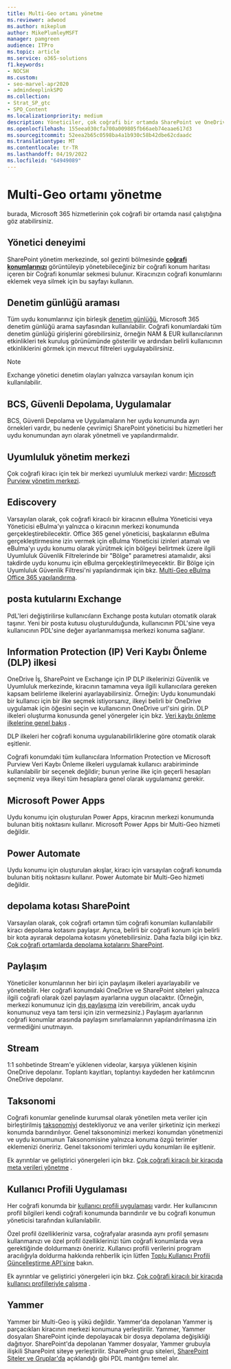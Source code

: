 ```yaml
---
title: Multi-Geo ortamı yönetme
ms.reviewer: adwood
ms.author: mikeplum
author: MikePlumleyMSFT
manager: pamgreen
audience: ITPro
ms.topic: article
ms.service: o365-solutions
f1.keywords:
- NOCSH
ms.custom:
- seo-marvel-apr2020
- admindeeplinkSPO
ms.collection:
- Strat_SP_gtc
- SPO_Content
ms.localizationpriority: medium
description: Yöneticiler, çok coğrafi bir ortamda SharePoint ve OneDrive hizmetlerini yönetme hakkında bilgi edinebilir.
ms.openlocfilehash: 155eea030cfa700a009805fb66aeb74eaae617d3
ms.sourcegitcommit: 52eea2b65c0598ba4a1b930c58b42dbe62cdaadc
ms.translationtype: MT
ms.contentlocale: tr-TR
ms.lasthandoff: 04/19/2022
ms.locfileid: "64949089"
---
```

# <a name="administering-a-multi-geo-environment"></a>Multi-Geo ortamı yönetme

burada, Microsoft 365 hizmetlerinin çok coğrafi bir ortamda nasıl çalıştığına göz atabilirsiniz.

## <a name="administrator-experience"></a>Yönetici deneyimi

SharePoint yönetim merkezinde, sol gezinti bölmesinde <a href="https://go.microsoft.com/fwlink/?linkid=2185076" target="_blank">**coğrafi konumlarınızı**</a> görüntüleyip yönetebileceğiniz bir coğrafi konum haritası içeren bir Coğrafi konumlar sekmesi bulunur. Kiracınızın coğrafi konumlarını eklemek veya silmek için bu sayfayı kullanın.

## <a name="audit-log-search"></a>Denetim günlüğü araması

Tüm uydu konumlarınız için birleşik [denetim günlüğü](https://support.office.com/article/0d4d0f35-390b-4518-800e-0c7ec95e946c), Microsoft 365 denetim günlüğü arama sayfasından kullanılabilir. Coğrafi konumlardaki tüm denetim günlüğü girişlerini görebilirsiniz, örneğin NAM & EUR kullanıcılarının etkinlikleri tek kuruluş görünümünde gösterilir ve ardından belirli kullanıcının etkinliklerini görmek için mevcut filtreleri uygulayabilirsiniz.

> [!NOTE]
> Exchange yönetici denetim olayları yalnızca varsayılan konum için kullanılabilir.

## <a name="bcs-secure-store-apps"></a>BCS, Güvenli Depolama, Uygulamalar

BCS, Güvenli Depolama ve Uygulamaların her uydu konumunda ayrı örnekleri vardır, bu nedenle çevrimiçi SharePoint yöneticisi bu hizmetleri her uydu konumundan ayrı olarak yönetmeli ve yapılandırmalıdır.

## <a name="compliance-admin-center"></a>Uyumluluk yönetim merkezi

Çok coğrafi kiracı için tek bir merkezi uyumluluk merkezi vardır: [Microsoft Purview yönetim merkezi](https://compliance.microsoft.com/).

## <a name="ediscovery"></a>Ediscovery

Varsayılan olarak, çok coğrafi kiracılı bir kiracının eBulma Yöneticisi veya Yöneticisi eBulma'yı yalnızca o kiracının merkezi konumunda gerçekleştirebilecektir. Office 365 genel yöneticisi, başkalarının eBulma gerçekleştirmesine izin vermek için eBulma Yöneticisi izinleri atamalı ve eBulma'yı uydu konumu olarak yürütmek için bölgeyi belirtmek üzere ilgili Uyumluluk Güvenlik Filtrelerinde bir "Bölge" parametresi atamalıdır, aksi takdirde uydu konumu için eBulma gerçekleştirilmeyecektir. Bir Bölge için Uyumluluk Güvenlik Filtresi'ni yapılandırmak için bkz. [Multi-Geo eBulma Office 365 yapılandırma](multi-geo-ediscovery-configuration.md).

## <a name="exchange-mailboxes"></a>posta kutularını Exchange

PdL'leri değiştirilirse kullanıcıların Exchange posta kutuları otomatik olarak taşınır. Yeni bir posta kutusu oluşturulduğunda, kullanıcının PDL'sine veya kullanıcının PDL'sine değer ayarlanmamışsa merkezi konuma sağlanır.

## <a name="information-protection-ip-data-loss-prevention-dlp-policy"></a>Information Protection (IP) Veri Kaybı Önleme (DLP) ilkesi

OneDrive İş, SharePoint ve Exchange için IP DLP ilkelerinizi Güvenlik ve Uyumluluk merkezinde, kiracının tamamına veya ilgili kullanıcılara gereken kapsam belirleme ilkelerini ayarlayabilirsiniz. Örneğin: Uydu konumundaki bir kullanıcı için bir ilke seçmek istiyorsanız, ilkeyi belirli bir OneDrive uygulamak için öğesini seçin ve kullanıcının OneDrive url'sini girin. DLP ilkeleri oluşturma konusunda genel yönergeler için bkz. [Veri kaybı önleme ilkelerine genel bakış](https://support.office.com/article/1966b2a7-d1e2-4d92-ab61-42efbb137f5e) .

DLP ilkeleri her coğrafi konuma uygulanabilirliklerine göre otomatik olarak eşitlenir.

Coğrafi konumdaki tüm kullanıcılara Information Protection ve Microsoft Purview Veri Kaybı Önleme ilkeleri uygulamak kullanıcı arabiriminde kullanılabilir bir seçenek değildir; bunun yerine ilke için geçerli hesapları seçmeniz veya ilkeyi tüm hesaplara genel olarak uygulamanız gerekir.

## <a name="microsoft-power-apps"></a>Microsoft Power Apps

Uydu konumu için oluşturulan Power Apps, kiracının merkezi konumunda bulunan bitiş noktasını kullanır. Microsoft Power Apps bir Multi-Geo hizmeti değildir. 

## <a name="power-automate"></a>Power Automate

Uydu konumu için oluşturulan akışlar, kiracı için varsayılan coğrafi konumda bulunan bitiş noktasını kullanır.  Power Automate bir Multi-Geo hizmeti değildir. 

## <a name="sharepoint-storage-quota"></a>depolama kotası SharePoint

Varsayılan olarak, çok coğrafi ortamın tüm coğrafi konumları kullanılabilir kiracı depolama kotasını paylaşır.  Ayrıca, belirli bir coğrafi konum için belirli bir kota ayırarak depolama kotasını yönetebilirsiniz. Daha fazla bilgi için bkz. [Çok coğrafi ortamlarda depolama kotalarını SharePoint](sharepoint-multi-geo-storage-quota.md).

## <a name="sharing"></a>Paylaşım

Yöneticiler konumlarının her biri için paylaşım ilkeleri ayarlayabilir ve yönetebilir. Her coğrafi konumdaki OneDrive ve SharePoint siteleri yalnızca ilgili coğrafi olarak özel paylaşım ayarlarına uygun olacaktır. (Örneğin, merkezi konumunuz için [dış paylaşıma](https://support.office.com/article/C8A462EB-0723-4B0B-8D0A-70FEAFE4BE85) izin verebilirim, ancak uydu konumunuz veya tam tersi için izin vermezsiniz.) Paylaşım ayarlarının coğrafi konumlar arasında paylaşım sınırlamalarının yapılandırılmasına izin vermediğini unutmayın.

## <a name="stream"></a>Stream

1:1 sohbetinde Stream'e yüklenen videolar, karşıya yüklenen kişinin OneDrive depolanır. Toplantı kayıtları, toplantıyı kaydeden her katılımcının OneDrive depolanır.

## <a name="taxonomy"></a>Taksonomi

Coğrafi konumlar genelinde kurumsal olarak yönetilen meta veriler için birleştirilmiş [taksonomiyi](/sharepoint/managed-metadata) destekliyoruz ve ana veriler şirketiniz için merkezi konumda barındırılıyor. Genel taksonominizi merkezi konumdan yönetmenizi ve uydu konumunun Taksonomisine yalnızca konuma özgü terimler eklemenizi öneririz. Genel taksonomi terimleri uydu konumları ile eşitlenir.

Ek ayrıntılar ve geliştirici yönergeleri için bkz. [Çok coğrafi kiracılı bir kiracıda meta verileri yönetme](/sharepoint/dev/solution-guidance/multigeo-managedmetadata) .

## <a name="user-profile-application"></a>Kullanıcı Profili Uygulaması

Her coğrafi konumda bir [kullanıcı profili uygulaması](/sharepoint/manage-user-profiles) vardır. Her kullanıcının profil bilgileri kendi coğrafi konumunda barındırılır ve bu coğrafi konumun yöneticisi tarafından kullanılabilir.

Özel profil özellikleriniz varsa, coğrafyalar arasında aynı profil şemasını kullanmanızı ve özel profil özelliklerinizi tüm coğrafi konumlarda veya gerektiğinde doldurmanızı öneririz. Kullanıcı profili verilerini program aracılığıyla doldurma hakkında rehberlik için lütfen [Toplu Kullanıcı Profili Güncelleştirme API'sine](/sharepoint/dev/solution-guidance/bulk-user-profile-update-api-for-sharepoint-online) bakın.

Ek ayrıntılar ve geliştirici yönergeleri için bkz. [Çok coğrafi kiracılı bir kiracıda kullanıcı profilleriyle çalışma](/sharepoint/dev/solution-guidance/multigeo-userprofileexperience) .

## <a name="yammer"></a>Yammer

Yammer bir Multi-Geo iş yükü değildir. Yammer'da depolanan Yammer iş parçacıkları kiracının merkezi konumuna yerleştirilir. Yammer, Yammer dosyaları SharePoint içinde depolayacak bir dosya depolama değişikliği dağıtıyor. SharePoint'da depolanan Yammer dosyalar, Yammer grubuyla ilişkili SharePoint siteye yerleştirilir. SharePoint grup siteleri, [SharePoint Siteler ve Gruplar'da](multi-geo-capabilities-in-onedrive-and-sharepoint-online-in-microsoft-365.md#sharepoint-sites-and-groups) açıklandığı gibi PDL mantığını temel alır.
